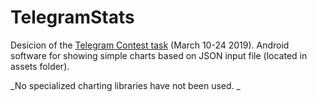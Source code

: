 # TelegramStats

Desicion of the [Telegram Contest task](https://t.me/contest/6) (March 10-24 2019).
Android software for showing simple charts based on JSON input file (located in assets folder).

_No specialized charting libraries have not been used. _
